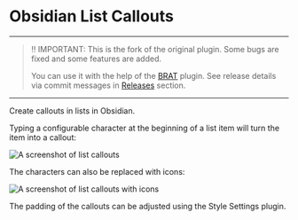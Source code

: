 # Obsidian List Callouts

---
> ‼️ IMPORTANT: This is the fork of the original plugin. Some bugs are fixed and some features are added.
> 
> You can use it with the help of the [BRAT](https://github.com/TfTHacker/obsidian42-brat) plugin. See release details via commit messages in [Releases](https://github.com/stdword/obsidian-list-callouts/releases) section.
---

Create callouts in lists in Obsidian.

Typing a configurable character at the beginning of a list item will turn the item into a callout:

<img src="https://raw.githubusercontent.com/mgmeyers/obsidian-list-callouts/main/screenshots/01.png" alt="A screenshot of list callouts">

The characters can also be replaced with icons:

<img src="https://raw.githubusercontent.com/mgmeyers/obsidian-list-callouts/main/screenshots/02.png" alt="A screenshot of list callouts with icons">

The padding of the callouts can be adjusted using the Style Settings plugin.

